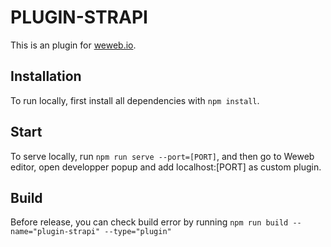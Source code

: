 # PLUGIN-STRAPI

This is an plugin for [weweb.io](https://www.weweb.io/).

## Installation

To run locally, first install all dependencies with `npm install`.

## Start

To serve locally, run `npm run serve --port=[PORT]`, and then go to Weweb editor, open developper popup and add localhost:[PORT] as custom plugin.

## Build

Before release, you can check build error by running `npm run build --name="plugin-strapi" --type="plugin"`

